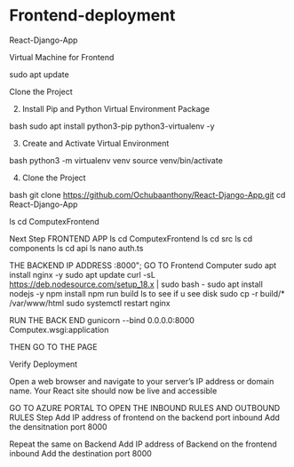# Frontend-deployment
React-Django-App


Virtual  Machine for Frontend 

sudo apt update

 Clone the Project


2. Install Pip and Python Virtual Environment Package

bash
sudo apt install python3-pip python3-virtualenv -y


3. Create and Activate Virtual Environment

bash
python3 -m virtualenv venv
source venv/bin/activate


4. Clone the Project

bash
git clone https://github.com/Ochubaanthony/React-Django-App.git
cd React-Django-App

ls 
cd ComputexFrontend


Next Step FRONTEND APP 
ls
cd ComputexFrontend
ls
cd src
ls
cd components
ls
cd api
ls
nano auth.ts

THE  BACKEND IP ADDRESS :8000";
GO TO Frontend Computer
sudo apt install nginx -y
sudo apt update
 curl -sL https://deb.nodesource.com/setup_18.x | sudo bash -
sudo apt install nodejs -y
npm install
npm run build
ls to see if u see disk
sudo cp -r build/* /var/www/html
sudo systemctl restart nginx

RUN THE BACK END
gunicorn --bind 0.0.0.0:8000 Computex.wsgi:application

THEN GO TO THE PAGE 


 Verify Deployment

Open a web browser and navigate to your server’s IP address or domain name. Your React site should now be live and accessible


GO TO AZURE PORTAL TO OPEN THE INBOUND RULES AND OUTBOUND RULES
Step
Add IP address of frontend on the backend port inbound
Add the densitnation port 8000

Repeat the same on Backend
Add IP address of Backend on the frontend inbound
Add the destination port 8000
